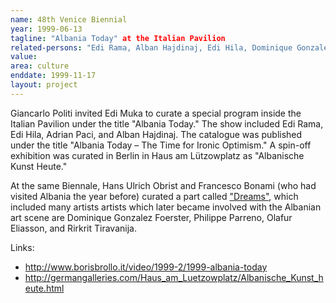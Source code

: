 ```yaml
---
name: 48th Venice Biennial
year: 1999-06-13
tagline: "Albania Today" at the Italian Pavilion
related-persons: "Edi Rama, Alban Hajdinaj, Edi Hila, Dominique Gonzalez-Foerster, Philippe Parreno, Anri Sala, Olafur Eliasson, Rirkrit Tiravanija, Sislej Xhafa, Adrian Paci, Edi Muka, Hans Ulrich Obrist, Francesco Bonami, Giancarlo Politi"
value:
area: culture
enddate: 1999-11-17
layout: project
---
```

Giancarlo Politi invited Edi Muka to curate a special program inside the Italian Pavilion under the title "Albania Today." The show included Edi Rama, Edi Hila, Adrian Paci, and Alban Hajdinaj. The catalogue was published under the title "Albania Today – The Time for Ironic Optimism." A spin-off exhibition was curated in Berlin in Haus am Lützowplatz as "Albanische Kunst Heute."

At the same Biennale, Hans Ulrich Obrist and Francesco Bonami (who had visited Albania the year before) curated a part called ["Dreams"](https://www.amazon.com/Dreams-Hans-Ulrich-Obrist/dp/888210155X), which included many artists artists which later became involved with the Albanian art scene are Dominique Gonzalez Foerster, Philippe Parreno, Olafur Eliasson, and Rirkrit Tiravanija.

Links:
* <http://www.borisbrollo.it/video/1999-2/1999-albania-today>
* <http://germangalleries.com/Haus_am_Luetzowplatz/Albanische_Kunst_heute.html>
